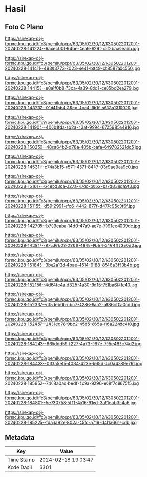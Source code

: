 # Hasil

## Foto C Plano

https://sirekap-obj-formc.kpu.go.id/ffc3/pemilu/pdpr/63/05/02/20/12/6305022012001-20240228-141224--6adec001-94be-4ea9-929f-c5f2baa0eabb.jpg

https://sirekap-obj-formc.kpu.go.id/ffc3/pemilu/pdpr/63/05/02/20/12/6305022012001-20240228-141411--49303773-2023-4e41-b949-cb8587a0c550.jpg

https://sirekap-obj-formc.kpu.go.id/ffc3/pemilu/pdpr/63/05/02/20/12/6305022012001-20240228-144158--e8a1f0b8-73ca-4a39-8dd1-ce05bd2ea279.jpg

https://sirekap-obj-formc.kpu.go.id/ffc3/pemilu/pdpr/63/05/02/20/12/6305022012001-20240228-143737--91d41bb4-35ec-4ee4-8b1f-a633a1319929.jpg

https://sirekap-obj-formc.kpu.go.id/ffc3/pemilu/pdpr/63/05/02/20/12/6305022012001-20240228-141904--400b1fda-ab2a-43af-9994-6725985a4916.jpg

https://sirekap-obj-formc.kpu.go.id/ffc3/pemilu/pdpr/63/05/02/20/12/6305022012001-20240228-150250--48ca64b2-d78a-405b-bafa-649782621dc5.jpg

https://sirekap-obj-formc.kpu.go.id/ffc3/pemilu/pdpr/63/05/02/20/12/6305022012001-20240228-145311--c74a3b15-e571-4371-8447-03c9ae9ea9c0.jpg

https://sirekap-obj-formc.kpu.go.id/ffc3/pemilu/pdpr/63/05/02/20/12/6305022012001-20240228-151617--64ebd3ca-027a-47dc-b052-ba7d838da9f3.jpg

https://sirekap-obj-formc.kpu.go.id/ffc3/pemilu/pdpr/63/05/02/20/12/6305022012001-20240228-151155--d59f2991-efc6-4442-877f-d477c95c0f6f.jpg

https://sirekap-obj-formc.kpu.go.id/ffc3/pemilu/pdpr/63/05/02/20/12/6305022012001-20240228-142705--b799eaba-14d0-47a9-ae7e-7091ee4009dc.jpg

https://sirekap-obj-formc.kpu.go.id/ffc3/pemilu/pdpr/63/05/02/20/12/6305022012001-20240228-142817--87cd6b03-0899-4845-9b54-2464ff3350d2.jpg

https://sirekap-obj-formc.kpu.go.id/ffc3/pemilu/pdpr/63/05/02/20/12/6305022012001-20240228-151843--3be2a13d-4bae-4514-9188-8546a3f53b4b.jpg

https://sirekap-obj-formc.kpu.go.id/ffc3/pemilu/pdpr/63/05/02/20/12/6305022012001-20240228-152156--4d64fc4a-d325-4a30-9d15-751ba6f4fe40.jpg

https://sirekap-obj-formc.kpu.go.id/ffc3/pemilu/pdpr/63/05/02/20/12/6305022012001-20240228-152337--c15deb0b-cbc7-4286-9aa2-a986cf0a0cdd.jpg

https://sirekap-obj-formc.kpu.go.id/ffc3/pemilu/pdpr/63/05/02/20/12/6305022012001-20240228-152457--2431ed78-9bc2-4585-865a-f16a224dc4f0.jpg

https://sirekap-obj-formc.kpu.go.id/ffc3/pemilu/pdpr/63/05/02/20/12/6305022012001-20240228-184243--665ddd59-f227-4a73-967e-795e482c74d2.jpg

https://sirekap-obj-formc.kpu.go.id/ffc3/pemilu/pdpr/63/05/02/20/12/6305022012001-20240228-184433--033a5ef5-4034-423e-b65d-4c0a4389e761.jpg

https://sirekap-obj-formc.kpu.go.id/ffc3/pemilu/pdpr/63/05/02/20/12/6305022012001-20240228-185952--7468a0ad-bedf-4c9a-9296-e08f7c8675f5.jpg

https://sirekap-obj-formc.kpu.go.id/ffc3/pemilu/pdpr/63/05/02/20/12/6305022012001-20240228-184801--5e730758-5f11-4b16-91ed-3a91eab3b4a6.jpg

https://sirekap-obj-formc.kpu.go.id/ffc3/pemilu/pdpr/63/05/02/20/12/6305022012001-20240228-185225--fda6a92e-802a-45fc-a719-d411a661ecdb.jpg


## Metadata

| Key        | Value               |
| ---------- | ------------------- |
| Time Stamp | 2024-02-28 19:03:47 |
| Kode Dapil | 6301                |



